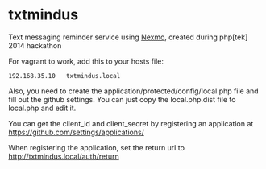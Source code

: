 txtmindus
=========

Text messaging reminder service using [Nexmo](http://nexmo.com), created during php[tek] 2014 hackathon

For vagrant to work, add this to your hosts file:

``192.168.35.10   txtmindus.local``

Also, you need to create the application/protected/config/local.php file and fill out the github settings.
You can just copy the local.php.dist file to local.php and edit it.

You can get the client_id and client_secret by registering an application at https://github.com/settings/applications/

When registering the application, set the return url to http://txtmindus.local/auth/return